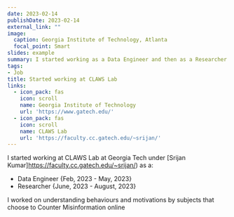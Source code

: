 ```yaml
---
date: 2023-02-14
publishDate: 2023-02-14
external_link: ""
image:
  caption: Georgia Institute of Technology, Atlanta
  focal_point: Smart
slides: example
summary: I started working as a Data Engineer and then as a Researcher at CLAWS!
tags:
- Job
title: Started working at CLAWS Lab
links:
  - icon_pack: fas
    icon: scroll
    name: Georgia Institute of Technology
    url: 'https://www.gatech.edu/'
  - icon_pack: fas
    icon: scroll
    name: CLAWS Lab
    url: 'https://faculty.cc.gatech.edu/~srijan/'
---
```


I started working at CLAWS Lab at Georgia Tech under [Srijan Kumar]https://faculty.cc.gatech.edu/~srijan/) as a:

- Data Engineer {Feb, 2023 - May, 2023}
- Researcher {June, 2023 - August, 2023}

I worked on understanding behaviours and motivations by subjects that choose to Counter Misinformation online
